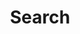 ---
title: "Search"
layout: "search"
url: "/search/"
summary: "search"
placeholder: "Search for posts on this site"
---
